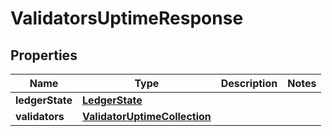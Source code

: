 

# ValidatorsUptimeResponse


## Properties

| Name | Type | Description | Notes |
|------------ | ------------- | ------------- | -------------|
|**ledgerState** | [**LedgerState**](LedgerState.md) |  |  |
|**validators** | [**ValidatorUptimeCollection**](ValidatorUptimeCollection.md) |  |  |



